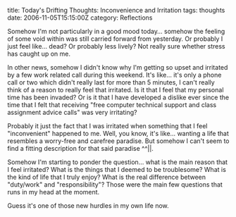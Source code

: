 title: Today's Drifting Thoughts: Inconvenience and Irritation
tags: thoughts
date: 2006-11-05T15:15:00Z
category: Reflections

Somehow I'm not particularly in a good mood today… somehow the feeling of some void within was still carried forward from yesterday. Or probably I just feel like… dead? Or probably less lively? Not really sure whether stress has caught up on me.

In other news, somehow I didn't know why I'm getting so upset and irritated by a few work related call during this weekend. It's like… it's only a phone call or two which didn't really last for more than 5 minutes, I can't really think of a reason to really feel that irritated. Is it that I feel that my personal time has been invaded? Or is it that I have developed a dislike ever since the time that I felt that receiving "free computer technical support and class assignment advice calls" was very irritating?

Probably it just the fact that I was irritated when something that I feel "inconvenient" happened to me. Well, you know, it's like… wanting a life that resembles a worry-free and carefree paradise. But somehow I can't seem to find a fitting description for that said paradise ^^||.

Somehow I'm starting to ponder the question… what is the main reason that I feel irritated? What is the things that I deemed to be troublesome? What is the kind of life that I truly enjoy? What is the real difference between "duty/work" and "responsibility"? Those were the main few questions that runs in my head at the moment.

Guess it's one of those new hurdles in my own life now.
